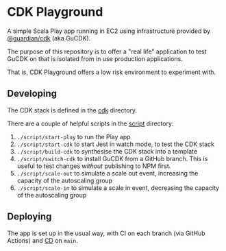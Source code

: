 # CDK Playground

A simple Scala Play app running in EC2 using infrastructure provided by [@guardian/cdk](https://github.com/guardian/cdk) (aka GuCDK).

The purpose of this repository is to offer a "real life" application to test GuCDK on that is isolated from in use production applications.

That is, CDK Playground offers a low risk environment to experiment with.

## Developing
The CDK stack is defined in the [cdk](./cdk) directory.

There are a couple of helpful scripts in the [script](./script) directory:
1. `./script/start-play` to run the Play app
2. `./script/start-cdk` to start Jest in watch mode, to test the CDK stack
3. `./script/build-cdk` to synthesise the CDK stack into a template
4. `./script/switch-cdk` to install GuCDK from a GitHub branch. This is useful to test changes _without_ publishing to NPM first.
5. `./script/scale-out` to simulate a scale out event, increasing the capacity of the autoscaling group
6. `./script/scale-in` to simulate a scale in event, decreasing the capacity of the autoscaling group

## Deploying
The app is set up in the usual way, with CI on each branch (via GitHub Actions) and [CD](https://riffraff.gutools.co.uk/deployment/history?projectName=devx%3A%3Acdk-playground&stage=PROD&pageSize=20&page=1) on `main`.
